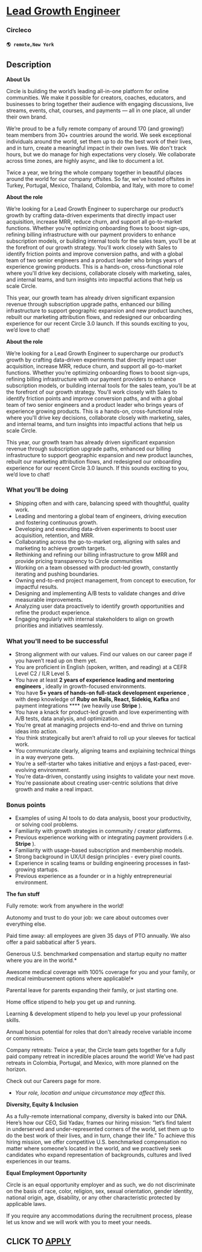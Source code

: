 # [Lead Growth Engineer](https://www.remotewlb.com/apply/lead-growth-engineer)  
### Circleco  
#### `🌎 remote,New York`  

## Description

 **About Us**

Circle is building the world’s leading all-in-one platform for online communities. We make it possible for creators, coaches, educators, and businesses to bring together their audience with engaging discussions, live streams, events, chat, courses, and payments — all in one place, all under their own brand.

  

We’re proud to be a fully remote company of around 170 (and growing!) team members from 30+ countries around the world. We seek exceptional individuals around the world, set them up to do the best work of their lives, and in turn, create a meaningful impact in their own lives. We don't track hours, but we do manage for high expectations very closely. We collaborate across time zones, are highly async, and like to document a lot.

  

Twice a year, we bring the whole company together in beautiful places around the world for our company offsites. So far, we’ve hosted offsites in Turkey, Portugal, Mexico, Thailand, Colombia, and Italy, with more to come!

  

 **About the role**

We’re looking for a Lead Growth Engineer to supercharge our product’s growth by crafting data-driven experiments that directly impact user acquisition, increase MRR, reduce churn, and support all go-to-market functions. Whether you’re optimizing onboarding flows to boost sign-ups, refining billing infrastructure with our payment providers to enhance subscription models, or building internal tools for the sales team, you’ll be at the forefront of our growth strategy. You'll work closely with Sales to identify friction points and improve conversion paths, and with a global team of two senior engineers and a product leader who brings years of experience growing products. This is a hands-on, cross-functional role where you'll drive key decisions, collaborate closely with marketing, sales, and internal teams, and turn insights into impactful actions that help us scale Circle.

  

This year, our growth team has already driven significant expansion revenue through subscription upgrade paths, enhanced our billing infrastructure to support geographic expansion and new product launches, rebuilt our marketing attribution flows, and redesigned our onboarding experience for our recent Circle 3.0 launch. If this sounds exciting to you, we’d love to chat!

  

 **About the role**

We’re looking for a Lead Growth Engineer to supercharge our product’s growth by crafting data-driven experiments that directly impact user acquisition, increase MRR, reduce churn, and support all go-to-market functions. Whether you’re optimizing onboarding flows to boost sign-ups, refining billing infrastructure with our payment providers to enhance subscription models, or building internal tools for the sales team, you’ll be at the forefront of our growth strategy. You'll work closely with Sales to identify friction points and improve conversion paths, and with a global team of two senior engineers and a product leader who brings years of experience growing products. This is a hands-on, cross-functional role where you'll drive key decisions, collaborate closely with marketing, sales, and internal teams, and turn insights into impactful actions that help us scale Circle.

  

This year, our growth team has already driven significant expansion revenue through subscription upgrade paths, enhanced our billing infrastructure to support geographic expansion and new product launches, rebuilt our marketing attribution flows, and redesigned our onboarding experience for our recent Circle 3.0 launch. If this sounds exciting to you, we’d love to chat!

  

### What you'll be doing

* Shipping often and with care, balancing speed with thoughtful, quality work.
* Leading and mentoring a global team of engineers, driving execution and fostering continuous growth.
* Developing and executing data-driven experiments to boost user acquisition, retention, and MRR.
* Collaborating across the go-to-market org, aligning with sales and marketing to achieve growth targets.
* Rethinking and refining our billing infrastructure to grow MRR and provide pricing transparency to Circle communities
* Working on a team obsessed with product-led growth, constantly iterating and pushing boundaries.
* Owning end-to-end project management, from concept to execution, for impactful results.
* Designing and implementing A/B tests to validate changes and drive measurable improvements.
* Analyzing user data proactively to identify growth opportunities and refine the product experience.
* Engaging regularly with internal stakeholders to align on growth priorities and initiatives seamlessly.

  

### What you'll need to be successful

* Strong alignment with our values. Find our values on our career page if you haven’t read up on them yet.
* You are proficient in English (spoken, written, and reading) at a CEFR Level C2 / ILR Level 5.
* You have at least **2 years of experience leading and mentoring engineers** , ideally in growth-focused environments.
* You have **5+ years of hands-on full-stack development experience** , with deep knowledge of **Ruby on Rails, React, Sidekiq, Kafka** and payment integrations **** (we heavily use **Stripe** ).
* You have a knack for product-led growth and love experimenting with A/B tests, data analysis, and optimization.
* You’re great at managing projects end-to-end and thrive on turning ideas into action.
* You think strategically but aren’t afraid to roll up your sleeves for tactical work.
* You communicate clearly, aligning teams and explaining technical things in a way everyone gets.
* You’re a self-starter who takes initiative and enjoys a fast-paced, ever-evolving environment.
* You’re data-driven, constantly using insights to validate your next move.
* You’re passionate about creating user-centric solutions that drive growth and make a real impact.

  

### Bonus points

* Examples of using AI tools to do data analysis, boost your productivity, or solving cool problems.
* Familiarity with growth strategies in community / creator platforms.
* Previous experience working with or integrating payment providers (i.e. **Stripe** ).
* Familiarity with usage-based subscription and membership models.
* Strong background in UX/UI design principles - every pixel counts.
* Experience in scaling teams or building engineering processes in fast-growing startups.
* Previous experience as a founder or in a highly entrepreneurial environment.

  

 **The fun stuff**

Fully remote: work from anywhere in the world!

Autonomy and trust to do your job: we care about outcomes over everything else.

Paid time away: all employees are given 35 days of PTO annually. We also offer a paid sabbatical after 5 years.

Generous U.S. benchmarked compensation and startup equity no matter where you are in the world.*

Awesome medical coverage with 100% coverage for you and your family, or medical reimbursement options where applicable!*

Parental leave for parents expanding their family, or just starting one.

Home office stipend to help you get up and running.

Learning & development stipend to help you level up your professional skills.

Annual bonus potential for roles that don't already receive variable income or commission.

Company retreats: Twice a year, the Circle team gets together for a fully paid company retreat in incredible places around the world! We’ve had past retreats in Colombia, Portugal, and Mexico, with more planned on the horizon.

Check out our Careers page for more.

* _Your role, location and unique circumstance may affect this._

  

 **Diversity, Equity & Inclusion**

As a fully-remote international company, diversity is baked into our DNA. Here’s how our CEO, Sid Yadav, frames our hiring mission: “let’s find talent in underserved and under-represented corners of the world, set them up to do the best work of their lives, and in turn, change their life.” To achieve this hiring mission, we offer competitive U.S. benchmarked compensation no matter where someone’s located in the world, and we proactively seek candidates who expand representation of backgrounds, cultures and lived experiences in our teams.

  

 **Equal Employment Opportunity**

Circle is an equal opportunity employer and as such, we do not discriminate on the basis of race, color, religion, sex, sexual orientation, gender identity, national origin, age, disability, or any other characteristic protected by applicable laws.

If you require any accommodations during the recruitment process, please let us know and we will work with you to meet your needs.

  
## CLICK TO [APPLY](https://www.remotewlb.com/apply/lead-growth-engineer)

